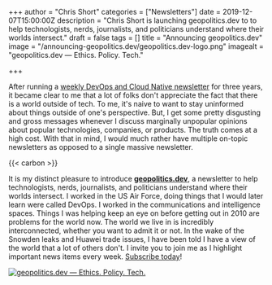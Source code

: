 +++
author = "Chris Short"
categories = ["Newsletters"]
date = 2019-12-07T15:00:00Z
description = "Chris Short is launching geopolitics.dev to to help technologists, nerds, journalists, and politicians understand where their worlds intersect."
draft = false
tags = []
title = "Announcing geopolitics.dev"
image = "/announcing-geopolitics.dev/geopolitics.dev-logo.png"
imagealt = "geopolitics.dev — Ethics. Policy. Tech."

+++

After running a [weekly DevOps and Cloud Native newsletter](https://devopsish.com) for three years, it became clear to me that a lot of folks don't appreciate the fact that there is a world outside of tech. To me, it's naive to want to stay uninformed about things outside of one's perspective. But, I get some pretty disgusting and gross messages whenever I discuss marginally unpopular opinions about popular technologies, companies, or products. The truth comes at a high cost. With that in mind, I would much rather have multiple on-topic newsletters as opposed to a single massive newsletter.

{{< carbon >}}

It is my distinct pleasure to introduce [**geopolitics.dev**](https://geopolitics.dev), a newsletter to help technologists, nerds, journalists, and politicians understand where their worlds intersect. I worked in the US Air Force, doing things that I would later learn were called DevOps. I worked in the communications and intelligence spaces. Things I was helping keep an eye on before getting out in 2010 are problems for the world now. The world we live in is incredibly interconnected, whether you want to admit it or not. In the wake of the Snowden leaks and Huawei trade issues, I have been told I have a view of the world that a lot of others don't. I invite you to join me as I highlight important news items every week. [Subscribe today](https://geopolitics.dev/subscribe/)!

[![geopolitics.dev — Ethics. Policy. Tech.](/announcing-geopolitics.dev/geopolitics.dev-logo.png)](https://geopolitics.dev)

